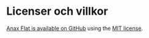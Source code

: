 Licenser och villkor
==============================================

[Anax Flat is available on GitHub](https://github.com/canax/anax-flat) using the [MIT license](https://github.com/canax/anax-flat/blob/master/LICENSE).
